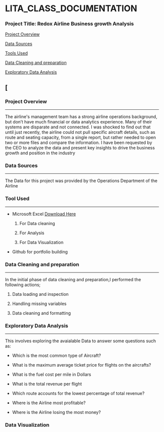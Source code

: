 # LITA_CLASS_DOCUMENTATION

### Project Title: Redox Airline Business growth Analysis

[Project Overview](#Project-Overview)

[Data Sources](#data-sources)

[Tools Used](#tools-used)

[Data Cleaning and preparation](#data-cleaning-and-preparation)

[Exploratory Data Analysis](#exploratory-data-analysis)

[
---
### Project Overview
---
The airline's management team has a strong airline
operations background, but don’t have much financial or
data analytics experience. Many of their systems are
disparate and not connected. I was shocked to find out
that until just recently, the airline could not pull specific
aircraft details, such as route and seating capacity, from a
single report, but rather needed to open two or more files
and compare the information.
I have been requested by the CEO to analyze the data and
present key insights to drive the business growth and
position in the industry

### Data Sources
---
The Data for this project was provided by the Operations Department of the Airline

### Tool Used
---
- Microsoft Excel [Download Here](http://www.microsoft.com)
  
   1.  For Data cleaning
  
   2.  For  Analysis
  
   3.  For Data Visualization
- Github for portfolio building

### Data Cleaning and preparation
---
In the initial phase of data cleaning and preparation,I performed the following actions;
 1. Data loading and inspection

 2. Handling missing variables

 3. Data cleaning and formatting

### Exploratory Data Analysis
---
This involves exploring the avaialable Data to answer some questions such as:
  - Which is the most common type of Aircraft?

  - What is the maximum average ticket price for flights on the aircrafts?

  - What is the fuel cost per mile in Dollars

  - What is the total revenue per flight

  - Which route accounts for the lowest percentage of total revenue?

  - Where is the Airline most profitable?

  - Where is the Airline losing the most money?

### Data Visualization
